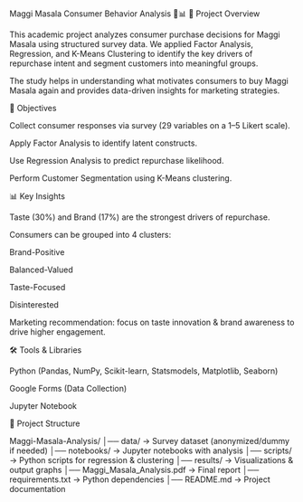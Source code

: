 Maggi Masala Consumer Behavior Analysis 🍜📊
📌 Project Overview

This academic project analyzes consumer purchase decisions for Maggi Masala using structured survey data.
We applied Factor Analysis, Regression, and K-Means Clustering to identify the key drivers of repurchase intent and segment customers into meaningful groups.

The study helps in understanding what motivates consumers to buy Maggi Masala again and provides data-driven insights for marketing strategies.

🎯 Objectives

Collect consumer responses via survey (29 variables on a 1–5 Likert scale).

Apply Factor Analysis to identify latent constructs.

Use Regression Analysis to predict repurchase likelihood.

Perform Customer Segmentation using K-Means clustering.

📊 Key Insights

Taste (30%) and Brand (17%) are the strongest drivers of repurchase.

Consumers can be grouped into 4 clusters:

Brand-Positive

Balanced-Valued

Taste-Focused

Disinterested

Marketing recommendation: focus on taste innovation & brand awareness to drive higher engagement.

🛠️ Tools & Libraries

Python (Pandas, NumPy, Scikit-learn, Statsmodels, Matplotlib, Seaborn)

Google Forms (Data Collection)

Jupyter Notebook

📂 Project Structure

Maggi-Masala-Analysis/
│── data/ -> Survey dataset (anonymized/dummy if needed)
│── notebooks/ -> Jupyter notebooks with analysis
│── scripts/ -> Python scripts for regression & clustering
│── results/ -> Visualizations & output graphs
│── Maggi_Masala_Analysis.pdf -> Final report
│── requirements.txt -> Python dependencies
│── README.md -> Project documentation
